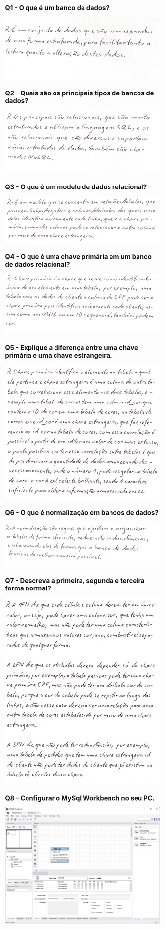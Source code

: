 ## Q1 - O que é um banco de dados?

![Q1](/atividades_bd/atividade1_q01.jpg)

<div style="page-break-after: always;"></div>

## Q2 - Quais são os principais tipos de bancos de dados?

![Q2](/atividades_bd/atividade1_q02.jpg)

<div style="page-break-after: always;"></div>

## Q3 - O que é um modelo de dados relacional?

![Q3](/atividades_bd/atividade1_q03.jpg)

<div style="page-break-after: always;"></div>

## Q4 - O que é uma chave primária em um banco de dados relacional?

![Q4](/atividades_bd/atividade1_q04.jpg)

<div style="page-break-after: always;"></div>

## Q5 - Explique a diferença entre uma chave primária e uma chave estrangeira.

![Q5](/atividades_bd/atividade1_q05.jpg)

<div style="page-break-after: always;"></div>

## Q6 - O que é normalização em bancos de dados?

![Q6](/atividades_bd/atividade1_q06.jpg)

<div style="page-break-after: always;"></div>

## Q7 - Descreva a primeira, segunda e terceira forma normal?

![Q7](/atividades_bd/atividade1_q07.jpg)

<div style="page-break-after: always;"></div>

## Q8 - Configurar o MySql Workbench no seu PC.

![Q8](/atividades_bd/atividade1_q08.png)

